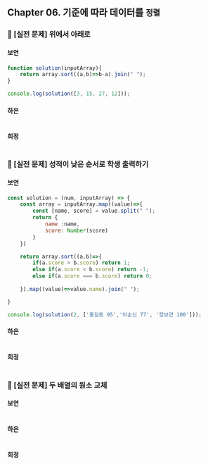 ## Chapter 06. 기준에 따라 데이터를 `정렬`
### 📌 [실전 문제] 위에서 아래로
#### 보연
```javascript
function solution(inputArray){
    return array.sort((a,b)=>b-a).join(" ");
}

console.log(solution([3, 15, 27, 12]));
```
#### 하은
```javascript

```
#### 희정
```javascript

```

### 📌 [실전 문제] 성적이 낮은 순서로 학생 출력하기
#### 보연
```javascript
const solution = (num, inputArray) => {
    const array = inputArray.map((value)=>{
        const [name, score] = value.split(" ");
        return {
            name :name,
            score: Number(score)
        }
    })

    return array.sort((a,b)=>{
        if(a.score > b.score) return 1;
        else if(a.score < b.score) return -1;
        else if(a.score === b.score) return 0;
        
    }).map((value)=>value.name).join(" ");

}

console.log(solution(2, ['홍길동 95','이순신 77', '정보연 100']));
```
#### 하은
```javascript

```
#### 희정
```javascript

```
### 📌 [실전 문제] 두 배열의 원소 교체
#### 보연
```javascript

```
#### 하은
```javascript

```
#### 희정
```javascript

```
